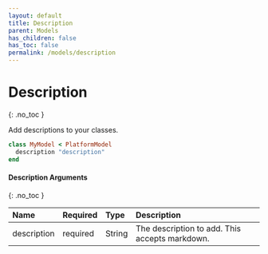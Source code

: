 ```yaml
---
layout: default
title: Description
parent: Models
has_children: false
has_toc: false
permalink: /models/description
---
```


# Description
{: .no_toc }

Add descriptions to your classes.

```ruby
class MyModel < PlatformModel
  description "description"
end
```

#### Description Arguments
{: .no_toc }

| Name | Required | Type | Description |
|:---|:---|:---|:---|
| description | required | String | The description to add. This accepts markdown. |